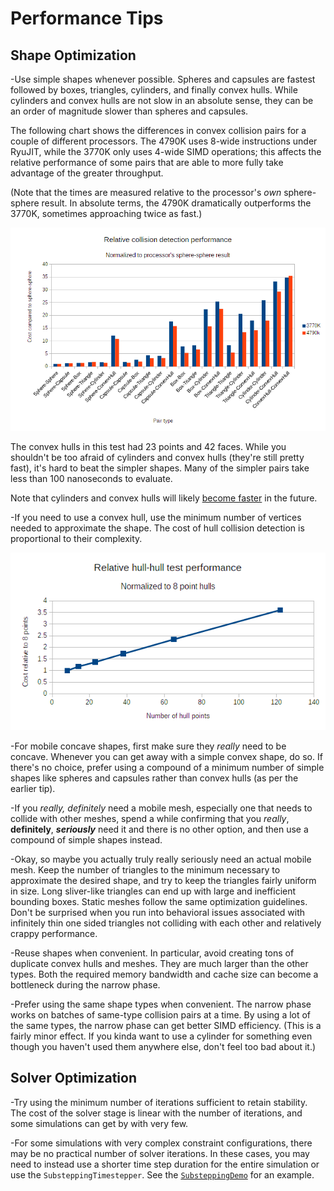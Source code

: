 # Performance Tips

## Shape Optimization
-Use simple shapes whenever possible. Spheres and capsules are fastest followed by boxes, triangles, cylinders, and finally convex hulls. While cylinders and convex hulls are not slow in an absolute sense, they can be an order of magnitude slower than spheres and capsules.

The following chart shows the differences in convex collision pairs for a couple of different processors. The 4790K uses 8-wide instructions under RyuJIT, while the 3770K only uses 4-wide SIMD operations; this affects the relative performance of some pairs that are able to more fully take advantage of the greater throughput.

(Note that the times are measured relative to the processor's *own* sphere-sphere result. In absolute terms, the 4790K dramatically outperforms the 3770K, sometimes approaching twice as fast.)

<p align="center"><img src="images/collisionPairRelativePerformance.png"></p>

The convex hulls in this test had 23 points and 42 faces. While you shouldn't be too afraid of cylinders and convex hulls (they're still pretty fast), it's hard to beat the simpler shapes. Many of the simpler pairs take less than 100 nanoseconds to evaluate.

Note that cylinders and convex hulls will likely [become faster](https://github.com/bepu/bepuphysics2/issues/63) in the future.

-If you need to use a convex hull, use the minimum number of vertices needed to approximate the shape. The cost of hull collision detection is proportional to their complexity.

<p align="center"><img src="images/hullComplexityCost.png"></p>

-For mobile concave shapes, first make sure they *really* need to be concave. Whenever you can get away with a simple convex shape, do so. If there's no choice, prefer using a compound of a minimum number of simple shapes like spheres and capsules rather than convex hulls (as per the earlier tip).

-If you *really, _definitely_* need a mobile mesh, especially one that needs to collide with other meshes, spend a while confirming that you *really*, **definitely**, ***seriously*** need it and there is no other option, and then use a compound of simple shapes instead.

-Okay, so maybe you actually truly really seriously need an actual mobile mesh. Keep the number of triangles to the minimum necessary to approximate the desired shape, and try to keep the triangles fairly uniform in size. Long sliver-like triangles can end up with large and inefficient bounding boxes. Static meshes follow the same optimization guidelines. Don't be surprised when you run into behavioral issues associated with infinitely thin one sided triangles not colliding with each other and relatively crappy performance.

-Reuse shapes when convenient. In particular, avoid creating tons of duplicate convex hulls and meshes. They are much larger than the other types. Both the required memory bandwidth and cache size can become a bottleneck during the narrow phase.

-Prefer using the same shape types when convenient. The narrow phase works on batches of same-type collision pairs at a time. By using a lot of the same types, the narrow phase can get better SIMD efficiency. (This is a fairly minor effect. If you kinda want to use a cylinder for something even though you haven't used them anywhere else, don't feel too bad about it.)


## Solver Optimization
-Try using the minimum number of iterations sufficient to retain stability. The cost of the solver stage is linear with the number of iterations, and some simulations can get by with very few.

-For some simulations with very complex constraint configurations, there may be no practical number of solver iterations. In these cases, you may need to instead use a shorter time step duration for the entire simulation or use the `SubsteppingTimestepper`. See the [`SubsteppingDemo`](../Demos/SubsteppingDemo.cs) for an example.
